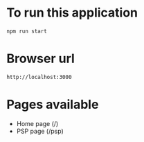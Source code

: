 # To run this application
`npm run start`

# Browser url
`http://localhost:3000`

# Pages available
 - Home page (/)
 - PSP page (/psp)